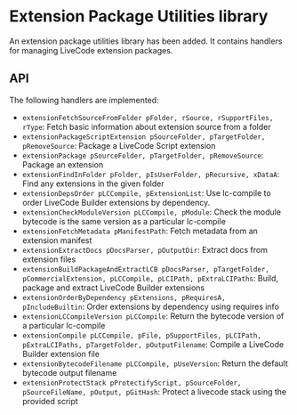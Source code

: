 # Extension Package Utilities library
An extension package utilities library has been added. It contains 
handlers for managing LiveCode extension packages.

## API
The following handlers are implemented:

- `extensionFetchSourceFromFolder pFolder, rSource, rSupportFiles, rType`: Fetch basic information about extension source from a folder
- `extensionPackageScriptExtension pSourceFolder, pTargetFolder, pRemoveSource`: Package a LiveCode Script extension
- `extensionPackage pSourceFolder, pTargetFolder, pRemoveSource`: Package an extension
- `extensionFindInFolder pFolder, pIsUserFolder, pRecursive, xDataA`: Find any extensions in the given folder
- `extensionDepsOrder pLCCompile, pExtensionList`: Use lc-compile to order LiveCode Builder extensions by dependency.
- `extensionCheckModuleVersion pLCCompile, pModule`: Check the module bytecode is the same version as a particular lc-compile
- `extensionFetchMetadata pManifestPath`: Fetch metadata from an extension manifest
- `extensionExtractDocs pDocsParser, pOutputDir`: Extract docs from extension files
- `extensionBuildPackageAndExtractLCB pDocsParser, pTargetFolder, pCommercialExtension, pLCCompile, pLCIPath, pExtraLCIPaths`: Build, package and extract LiveCode Builder extensions
- `extensionOrderByDependency pExtensions, pRequiresA, pIncludeBuiltin`: Order extensions by dependency using requires info
- `extensionLCCompileVersion pLCCompile`: Return the bytecode version of a particular lc-compile
- `extensionCompile pLCCompile, pFile, pSupportFiles, pLCIPath, pExtraLCIPaths, pTargetFolder, pOutputFilename`: Compile a LiveCode Builder extension file
- `extensionBytecodeFilename pLCCompile, pUseVersion`: Return the default bytecode output filename
- `extensionProtectStack pProtectifyScript, pSourceFolder, pSourceFileName, pOutput, pGitHash`:  Protect a livecode stack using the provided script